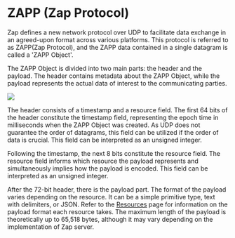 # ZAPP (Zap Protocol)

Zap defines a new network protocol over UDP to facilitate data exchange in an agreed-upon format across various platforms. This protocol is referred to as ZAPP(Zap Protocol), and the ZAPP data contained in a single datagram is called a 'ZAPP Object'.

The ZAPP Object is divided into two main parts: the header and the payload. The header contains metadata about the ZAPP Object, while the payload represents the actual data of interest to the communicating parties.

![](https://user-images.githubusercontent.com/6410412/283739668-6a2607b8-bc11-4a8b-8898-0e71282038d8.png)

The header consists of a timestamp and a resource field. The first 64 bits of the header constitute the timestamp field, representing the epoch time in milliseconds when the ZAPP Object was created. As UDP does not guarantee the order of datagrams, this field can be utilized if the order of data is crucial. This field can be interpreted as an unsigned integer.

Following the timestamp, the next 8 bits constitute the resource field. The resource field informs which resource the payload represents and simultaneously implies how the payload is encoded. This field can be interpreted as an unsigned integer.

After the 72-bit header, there is the payload part. The format of the payload varies depending on the resource. It can be a simple primitive type, text with delimiters, or JSON. Refer to the [Resources](../specifications/resources.md) page for information on the payload format each resource takes. The maximum length of the payload is theoretically up to 65,518 bytes, although it may vary depending on the implementation of Zap server.
